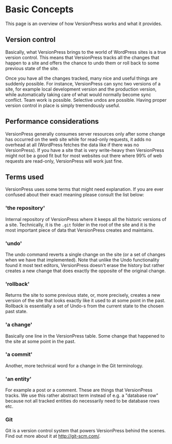 # Basic Concepts #

This page is an overview of how VersionPress works and what it provides.


## Version control ##

Basically, what VersionPress brings to the world of WordPress sites is a true version control. This means that VersionPress tracks all the changes that happen to a site and offers the chance to undo them or roll back to some previous state of the site.

Once you have all the changes tracked, many nice and useful things are suddenly possible. For instance, VersionPress can sync two versions of a site, for example local development version and the production version, while automatically taking care of what would normally become sync conflict. Team work is possible. Selective undos are possible. Having proper version control in place is simply tremendously useful.


## Performance considerations ##

VersionPress generally consumes server resources only after some change has occurred on the web site while for read-only requests, it adds no overhead at all (WordPress fetches the data like if there was no VersionPress). If you have a site that is very write-heavy then VersionPress might not be a good fit but for most websites out there where 99% of web requests are read-only, VersionPress will work just fine.


## Terms used ##

VersionPress uses some terms that might need explanation. If you are ever confused about their exact meaning please consult the list below:


### 'the repository'

Internal repository of VersionPress where it keeps all the historic versions of a site. Technically, it is the `.git` folder in the root of the site and it is the most important piece of data that VersionPress creates and maintains.


### 'undo'

The undo command reverts a single change on the site (or a set of changes when we have that implemented). Note that unlike the Undo functionality found it most text editors, VersionPress doesn't erase the history but rather creates a new change that does exactly the opposite of the original change.

### 'rollback'

Returns the site to some previous state, or, more precisely, creates a new version of the site that looks exactly like it used to at some point in the past. Rollback is essentially a set of Undo-s from the current state to the chosen past state.

### 'a change'

Basically one line in the VersionPress table. Some change that happened to the site at some point in the past.

### 'a commit'

Another, more technical word for a change in the Git terminology.

### 'an entity'

For example a post or a comment. These are things that VersionPress tracks. We use this rather abstract term instead of e.g. a "database row" because not all tracked entities do necessarily need to be database rows etc.

### Git

Git is a version control system that powers VersionPress behind the scenes. Find out more about it at http://git-scm.com/.





